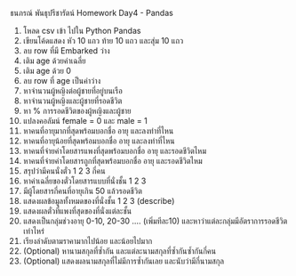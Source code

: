 ธนภรณ์ พันธุปรีชารัตน์ Homework Day4 - Pandas
1. โหลด csv เข้า ไปใน Python Pandas
2. เขียนโค้ดแสดง หัว 10 แถว ท้าย 10 แถว และสุ่ม 10 แถว
3. ลบ row ที่มี Embarked ว่าง
4. เติม age ด้วยค่าเฉลี่ย
5. เติม age ด้วย 0
6. ลบ row ที่ age เป็นค่าว่าง
7. หาจำนวนผู้หญิงต่อผู้ชายที่อยู่บนเรือ
8. หาจำนวนผู้หญิงและผู้ชายที่รอดชีวิต
9. หา % การรอดชีวิตของผู้หญิงและผู้ชาย
10. แปลงคอลัมน์ female = 0 และ male = 1
11. หาคนที่อายุมากที่สุดพร้อมบอกชื่อ อายุ และลงท่าที่ไหน
12. หาคนที่อายุน้อยที่สุดพร้อมบอกชื่อ อายุ และลงท่าที่ไหน
13. หาคนที่จ่ายค่าโดยสารแพงที่สุดพร้อมบอกชื่อ อายุ และรอดชีวิตไหม
14. หาคนที่จ่ายค่าโดยสารถูกที่สุดพร้อมบอกชื่อ อายุ และรอดชีวิตไหม
15. สรุปว่ามีคนนั่งตั๋ว 1 2 3 กี่คน
16. หาค่าเฉลี่ยของตั๋วโดยสารแบบที่นั่งชั้น 1 2 3
17. มีผู้โดยสารกี่คนที่อายุเกิน 50 แล้วรอดชีวิต
18. แสดงผลข้อมูลทั้งหมดของที่นั่งชั้น 1 2 3 (describe)
19. แสดงผลตั๋วที่แพงที่สุดของที่นั่งแต่ละชั้น
20. แสดงเป็นกลุ่มช่วงอายุ 0-10, 20-30 …. (เพิ่มทีละ10) และหาว่าแต่ละกลุ่มมีอัตราการรอดชีวิตเท่าไหร่
21. เรียงลำดับตามราคามากไปน้อย และน้อยไปมาก
22. (Optional) หานามสกุลที่ซ้ำกัน และแต่ละนามสกุลที่ซ้ำกันซ้ำกันกี่คน
23. (Optional) แสดงผลนามสกุลที่ไม่มีการซ้ำกันเลย และนับว่ามีกี่นามสกุล